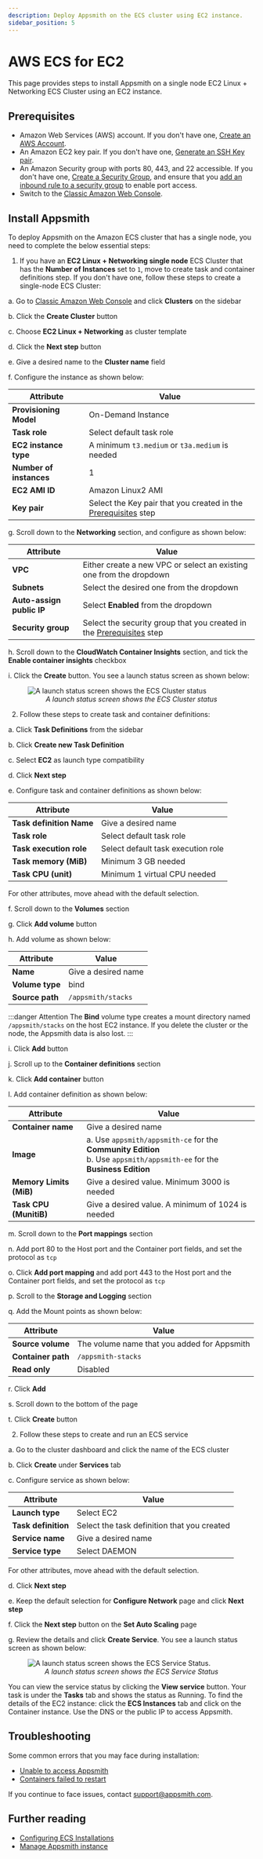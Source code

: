 ```yaml
---
description: Deploy Appsmith on the ECS cluster using EC2 instance.
sidebar_position: 5
---
```


# AWS ECS for EC2
This page provides steps to install Appsmith on a single node EC2 Linux + Networking ECS Cluster using an EC2 instance.

## Prerequisites
* Amazon Web Services (AWS) account. If you don't have one, [Create an AWS Account](https://aws.amazon.com/premiumsupport/knowledge-center/create-and-activate-aws-account/).
* An Amazon EC2 key pair. If you don't have one, [Generate an SSH Key pair](https://docs.aws.amazon.com/AWSEC2/latest/UserGuide/ec2-key-pairs.html#having-ec2-create-your-key-pair).
* An Amazon Security group with ports 80, 443, and 22 accessible. If you don't have one, [Create a Security Group](https://docs.aws.amazon.com/AWSEC2/latest/UserGuide/working-with-security-groups.html#creating-security-group), and ensure that you [add an inbound rule to a security group](https://docs.aws.amazon.com/AWSEC2/latest/UserGuide/working-with-security-groups.html#adding-security-group-rule) to enable port access.
* Switch to the [Classic Amazon Web Console](https://console.aws.amazon.com/ecs/).

## Install Appsmith
To deploy Appsmith on the Amazon ECS cluster that has a single node, you need to complete the below essential steps:

1. If you have an **EC2 Linux + Networking single node** ECS Cluster that has the **Number of Instances** set to `1`, move to create task and container definitions step. If you don't have one, follow these steps to create a single-node ECS Cluster:

 a. Go to [Classic Amazon Web Console](https://console.aws.amazon.com/ecs/) and click **Clusters** on the sidebar

 b. Click the **Create Cluster** button

 c. Choose **EC2 Linux + Networking** as cluster template

 d. Click the **Next step** button

 e. Give a desired name to the **Cluster name** field

 f. Configure the instance as shown below:

 | Attribute | Value |
 |------------------------|------------------------------------------| 
 | **Provisioning Model** | On-Demand Instance |
 | **Task role** | Select default task role |
 | **EC2 instance type** | A minimum `t3.medium` or `t3a.medium` is needed|
 | **Number of instances** | 1 |
 | **EC2 AMI ID** | Amazon Linux2 AMI |
 | **Key pair** | Select the Key pair that you created in the [Prerequisites](#prerequisites) step |

 g. Scroll down to the **Networking** section, and configure as shown below:

 | Attribute | Value |
 |------------------------|------------------------------------------|
 | **VPC** | Either create a new VPC or select an existing one from the dropdown |
 | **Subnets** | Select the desired one from the dropdown |
 | **Auto-assign public IP** | Select **Enabled** from the dropdown|
 | **Security group** | Select the security group that you created in the [Prerequisites](#prerequisites) step |

 h. Scroll down to the **CloudWatch Container Insights** section, and tick the **Enable container insights** checkbox

 i. Click the **Create** button. You see a launch status screen as shown below:

<figure>
 <img src="/img/aws_ecs_ec2_create_cluster_status.png" style={{width: "100%", height: "auto"}} alt="A launch status screen shows the ECS Cluster status" />
 <figcaption align="center"><i>A launch status screen shows the ECS Cluster status</i></figcaption>
</figure>

2. Follow these steps to create task and container definitions:

 a. Click **Task Definitions** from the sidebar

 b. Click **Create new Task Definition**

 c. Select **EC2** as launch type compatibility

 d. Click **Next step**

 e. Configure task and container definitions as shown below:

 | Attribute | Value |
 |------------------------|------------------------------------------|
 | **Task definition Name** | Give a desired name |
 | **Task role** | Select default task role |
 | **Task execution role** | Select default task execution role |
 | **Task memory (MiB)** | Minimum 3 GB needed |
 | **Task CPU (unit)** | Minimum 1 virtual CPU needed |

 For other attributes, move ahead with the default selection.

 f. Scroll down to the **Volumes** section

 g. Click **Add volume** button

 h. Add volume as shown below:

 | Attribute | Value |
 |------------------------|------------------------------------------|
 | **Name** | Give a desired name |
 | **Volume type** | bind |
 | **Source path** | `/appsmith/stacks` | 
 
 :::danger Attention
 The **Bind** volume type creates a mount directory named `/appsmith/stacks` on the host EC2 instance. If you delete the cluster or the node, the Appsmith data is also lost.
 :::

 i. Click **Add** button

 j. Scroll up to the **Container definitions** section

 k. Click **Add container** button

 l. Add container definition as shown below:

 | Attribute | Value |
 |------------------------|------------------------------------------|
 | **Container name** | Give a desired name |
 | **Image** | a. Use `appsmith/appsmith-ce` for the **Community Edition** <br/> b. Use `appsmith/appsmith-ee` for the **Business Edition**|
 | **Memory Limits (MiB)** | Give a desired value. Minimum 3000 is needed |
 | **Task CPU (MunitiB)** | Give a desired value. A minimum of 1024 is needed |

 m. Scroll down to the **Port mappings** section

 n. Add port 80 to the Host port and the Container port fields, and set the protocol as `tcp`

 o. Click **Add port mapping** and add port 443 to the Host port and the Container port fields, and set the protocol as `tcp`

 p. Scroll to the **Storage and Logging** section
 
 q. Add the Mount points as shown below:

 | Attribute | Value |
 |------------------------|---------------------------------------------|
 | **Source volume** | The volume name that you added for Appsmith |
 | **Container path** | `/appsmith-stacks` |
 | **Read only** | Disabled |

 r. Click **Add**

 s. Scroll down to the bottom of the page

 t. Click **Create** button

2. Follow these steps to create and run an ECS service

 a. Go to the cluster dashboard and click the name of the ECS cluster

 b. Click **Create** under **Services** tab

 c. Configure service as shown below:

 | Attribute | Value |
 |------------------------|---------------------------------------------|
 | **Launch type** | Select EC2 |
 | **Task definition** | Select the task definition that you created |
 | **Service name** | Give a desired name |
 | **Service type** | Select DAEMON |
 
 For other attributes, move ahead with the default selection.

 d. Click **Next step**

 e. Keep the default selection for **Configure Network** page and click **Next step**

 f. Click the **Next step** button on the **Set Auto Scaling** page

 g. Review the details and click **Create Service**. You see a launch status screen as shown below:

<figure>
 <img src="/img/aws_ecs_ec2_create_ecs_service_status.png" style={{width: "100%", height: "auto"}} alt="A launch status screen shows the ECS Service Status." />
 <figcaption align="center"><i>A launch status screen shows the ECS Service Status</i></figcaption>
</figure>

 You can view the service status by clicking the **View service** button. Your task is under the **Tasks** tab and shows the status as Running. To find the details of the EC2 instance: click the **ECS Instances** tab and click on the Container instance. Use the DNS or the public IP to access Appsmith.

## Troubleshooting

Some common errors that you may face during installation:

* [Unable to access Appsmith](/help-and-support/troubleshooting-guide/deployment-errors#unable-to-access-appsmith) 
* [Containers failed to restart](/help-and-support/troubleshooting-guide/deployment-errors#containers-failed-to-start)

If you continue to face issues, contact [support@appsmith.com](mailto:support@appsmith.com).

## Further reading

- [Configuring ECS Installations](/getting-started/setup/instance-configuration#configure-ecs-installations)
- [Manage Appsmith instance](/getting-started/setup/instance-management)
